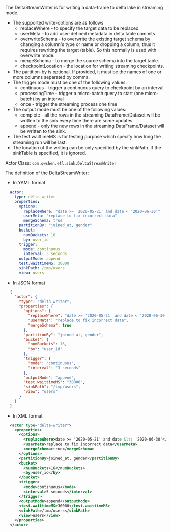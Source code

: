 The DeltaStreamWriter is for writing a data-frame to delta lake in streaming mode.

- The supported write-options are as follows
    - replaceWhere - to specify the target data to be replaced
    - userMeta - to add user-defined metadata in delta table commits
    - overwriteSchema - to overwrite the existing target schema by changing a column's type or name or dropping a column, thus it requires rewriting the target (table). So this normally is used with overwrite mode.
    - mergeSchema - to merge the source schema into the target table.
    - checkpointLocation - the location for writing streaming checkpoints.
- The partition-by is optional. If provided, it must be the names of one or more columns separated by comma.
- The trigger mode must be one of the following values:
    - continuous - trigger a continuous query to checkpoint by an interval 
    - processingTime - trigger a micro-batch query to start (one micro-batch) by an interval 
    - once - trigger the streaming process one time
- The output mode must be one of the following values:
    - complete - all the rows in the streaming DataFrame/Dataset will be written to the sink every time there are some updates.
    - append - only the new rows in the streaming DataFrame/Dataset will be written to the sink.
- The test.waittimeMS is for testing purpose which specify how long the streaming run will be last.
- The location of the writing can be only specified by the sinkPath. If the sinkTable is specified, it is ignored.

Actor Class: `com.qwshen.etl.sink.DeltaStreamWriter`

The definition of the DeltaStreamWriter:

- In YAML format
```yaml
  actor:
    type: delta-writer
    properties:
      options:
        replaceWhere: "date >= '2020-05-21' and date < '2020-06-30'"
        userMeta: "replace to fix incorrect data"
        mergeSchema: true
      partitionBy: "joined_at, gender"
      bucket:
        numBuckets: 16
        by: user_id
      trigger:
        mode: continuous
        interval: 3 seconds
      outputMode: append
      test.waittimeMS: 30000
      sinkPath: /tmp/users
      view: users      
```
- In JSON format
```json
  {
    "actor": {
      "type": "delta-writer",
      "properties": {
        "options": {
          "replaceWhere": "date >= '2020-05-21' and date < '2020-06-30'",
          "userMeta": "replace to fix incorrect data",
          "mergeSchema": true
        },
        "partitionBy": "joined_at, gender",
        "bucket": {
          "numBuckets": 16,
          "by": "user_id"
        },
        "trigger": {
          "mode": "continuous",
          "interval": "3 seconds"
        },
        "outputMode": "append",
        "test.waittimeMS": "30000",
        "sinkPath": "/tmp/users",
        "view": "users"
      }
    }
  }
```
- In XML format
```xml
  <actor type="delta-writer">
    <properties>
      <options>
        <replaceWhere>date >= '2020-05-21' and date &lt; '2020-06-30'</replaceWhere>
        <userMeta>replace to fix incorrect data</userMeta>
        <mergeSchema>true</mergeSchema>
      </options>
      <partitionBy>joined_at, gender</partitionBy>
      <bucket>
        <numBuckets>16</numBuckets>
        <by>user_id</by>
      </bucket>
      <trigger>
        <mode>continuous</mode>
        <interval>5 seconds</interval>
      </trigger>
      <outputMode>append</outputMode>
      <test.waittimeMS>30000</test.waittimeMS>
      <sinkPath>/tmp/users</sinkPath>
      <view>users</view>
    </properties>
  </actor>
```
